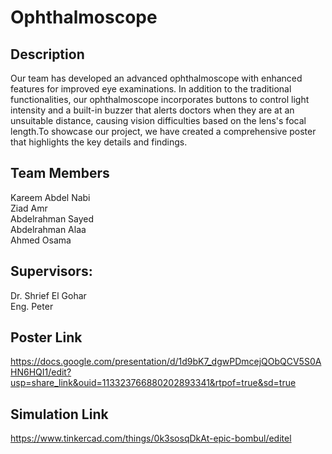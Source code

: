 
# Ophthalmoscope




## Description
Our team has developed an advanced ophthalmoscope with enhanced features for improved eye examinations. In addition to the traditional functionalities, our ophthalmoscope incorporates buttons to control light intensity and a built-in buzzer that alerts doctors when they are at an unsuitable distance, causing vision difficulties based on the lens's focal length.To showcase our project, we have created a comprehensive poster that highlights the key details and findings.
## Team Members
Kareem Abdel Nabi      
Ziad Amr   
Abdelrahman Sayed   
Abdelrahman Alaa  
Ahmed Osama
## Supervisors:
 Dr. Shrief El Gohar  
Eng. Peter
## Poster Link
https://docs.google.com/presentation/d/1d9bK7_dgwPDmcejQObQCV5S0AHN6HQI1/edit?usp=share_link&ouid=113323766880202893341&rtpof=true&sd=true

## Simulation Link
https://www.tinkercad.com/things/0k3sosqDkAt-epic-bombul/editel
